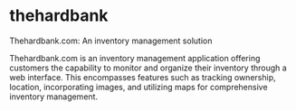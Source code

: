 # thehardbank

Thehardbank.com: An inventory management solution

Thehardbank.com is an inventory management application offering customers the capability to monitor and organize their inventory through a web interface. This encompasses features such as tracking ownership, location, incorporating images, and utilizing maps for comprehensive inventory management.
